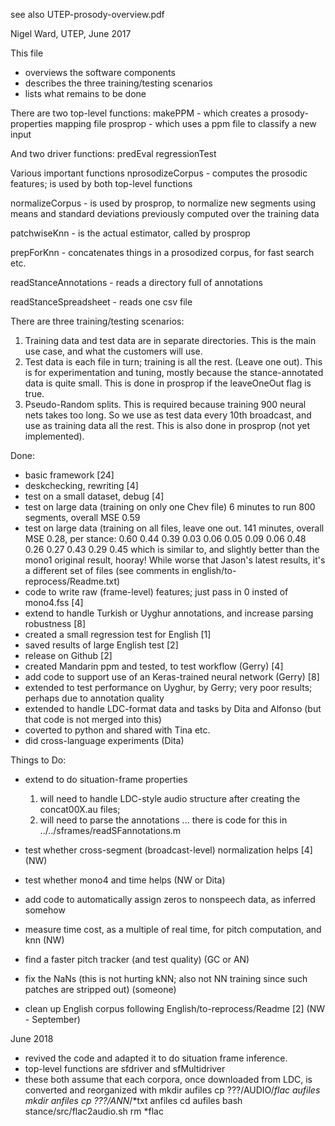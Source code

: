 
see also UTEP-prosody-overview.pdf

Nigel Ward, UTEP, June 2017

This file
- overviews the software components
- describes the three training/testing scenarios
- lists what remains to be done 


There are two top-level functions:
   makePPM
      - which creates a prosody-properties mapping file 
   prosprop
     - which uses a ppm file to classify a new input

And two driver functions: 
   predEval
   regressionTest

Various important functions
   nprosodizeCorpus
     - computes the prosodic features; is used by both top-level functions 

   normalizeCorpus
     - is used by prosprop, to normalize new segments using
       means and standard deviations previously computed over
       the training data

   patchwiseKnn
     - is the actual estimator, called by prosprop

   prepForKnn
     - concatenates things in a prosodized corpus, for fast search etc.

   readStanceAnnotations
     - reads a directory full of annotations

   readStanceSpreadsheet
     - reads one csv file 

There are three training/testing scenarios:
  1. Training data and test data are in separate directories.
     This is the main use case, and what the customers will use.
  2. Test data is each file in turn; training is all the rest.
     (Leave one out).  This is for experimentation and tuning, mostly 
     because the stance-annotated data is quite small.  This is done
     in prosprop if the leaveOneOut flag is true.
  3. Pseudo-Random splits.  This is required because training 900
     neural nets takes too long.  So we use as test data every 10th
     broadcast, and use as training data all the rest.  This is also done
     in prosprop (not yet implemented).

Done:
- basic framework [24]
- deskchecking, rewriting [4]
- test on a small dataset, debug [4]
- test on large data (training on only one Chev file)
  6 minutes to run 800 segments, overall MSE 0.59 
- test on large data (training on all files, leave one out.
  141 minutes, overall MSE 0.28, per stance:
   0.60  0.44  0.39  0.03  0.06  0.05  0.09  0.06  0.48  0.26  0.27  0.43  0.29  0.45
   which is similar to, and slightly better than the mono1 original result, hooray!
   While worse that Jason's latest results, it's a different set of files
   (see comments in  english/to-reprocess/Readme.txt)
- code to write raw (frame-level) features; just pass in 0 insted of mono4.fss  [4]
- extend to handle Turkish or Uyghur annotations, and increase parsing robustness [8]
- created a small regression test for English [1] 
- saved results of large English test [2]
- release on Github [2]
- created Mandarin ppm and tested, to test workflow (Gerry) [4]
- add code to support use of an Keras-trained neural network (Gerry) [8]
- extended to test performance on Uyghur, by Gerry; very poor results;
  perhaps due to annotation quality
- extended to handle LDC-format data and tasks by Dita and Alfonso
  (but that code is not merged into this)
- coverted to python and shared with Tina etc.
- did cross-language experiments (Dita)

Things to Do: 

- extend to do situation-frame properties
  1. will need to handle LDC-style audio structure
    after creating the concat00X.au files;
  2. will need to parse the annotations ...
     there is code for this in ../../sframes/readSFannotations.m
- test whether cross-segment (broadcast-level) normalization helps [4] (NW)
- test whether mono4 and time helps (NW or Dita)

- add code to automatically assign zeros to nonspeech data, as inferred somehow

- measure time cost, as a multiple of real time, for pitch
  computation, and knn   (NW)

- find a faster pitch tracker (and test quality)  (GC or AN)

- fix the NaNs (this is not hurting kNN; also not NN training since
  such patches are stripped out)    (someone)

- clean up English corpus following English/to-reprocess/Readme [2] (NW - September)

June 2018

- revived the code and adapted it to do situation frame inference.
- top-level functions are sfdriver and sfMultidriver
- these both assume that each corpora, once downloaded from LDC, is converted
  and reorganized with
    mkdir aufiles
    cp ???/AUDIO/*flac aufiles
    mkdir anfiles
    cp ???/ANN*/*txt anfiles
    cd aufiles
    bash stance/src/flac2audio.sh
    rm *flac




